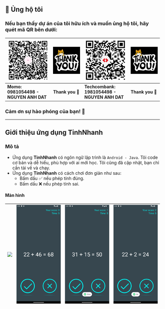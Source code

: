 
## 💝 Ủng hộ tôi

### Nếu bạn thấy dự án của tôi hữu ích và muốn ủng hộ tôi, hãy quét mã QR bên dưới:

| ![QR Code for MoMo](./img_github_momo_donate.png)                                                                             | ![Thank you](./img_thank_you.gif) | ![QR Code for Bank](./img_github_tech_donate.png) | ![Thank you](./img_thank_you.gif) |
|-------------------------------------------------------------------------------------------------------------------------------|-----------------------------------|---------------------------------------------------|-----------------------------------|
| **Momo:&nbsp;&nbsp;&nbsp;&nbsp;&nbsp;&nbsp;&nbsp;&nbsp;&nbsp;&nbsp;&nbsp;&nbsp;&nbsp;&nbsp;<br/>0981054498 - NGUYEN ANH DAT** | **Thank you 🙌**                  | **Techcombank:<br/>1981054498 - NGUYEN ANH DAT**  | **Thank you 🙌**                  |

### Cảm ơn sự hào phóng của bạn! 🙌

---

## Giới thiệu ứng dụng TinhNhanh

### Mô tả

- Ứng dụng **TinhNhanh** có ngôn ngữ lập trình là `Android - Java`. Tôi code cơ bản và dễ hiểu, phù hợp với ai mới học. Tôi cũng đã cập nhật, bạn chỉ cần tải về và chạy.
- Ứng dụng **TinhNhanh** có cách chơi đơn giản như sau: 
  - Bấm dấu ✅ nếu phép tính đúng.
  - Bấm dấu ❌ nếu phép tính sai.


#### Màn hình

| ![](https://github.com/user-attachments/assets/7305f949-c832-4c8d-97a6-ea5cbab2c705) | ![](./Screenshot_1734338135.png) | ![](./Screenshot_1734338139.png) | ![](./Screenshot_1734338146.png) | 
|----------------------------------|----------------------------------|----------------------------------|----------------------------------|
